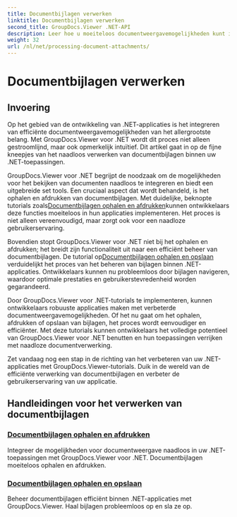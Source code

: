 ```yaml
---
title: Documentbijlagen verwerken
linktitle: Documentbijlagen verwerken
second_title: GroupDocs.Viewer .NET-API
description: Leer hoe u moeiteloos documentweergavemogelijkheden kunt integreren in uw .NET-toepassingen met behulp van GroupDocs.Viewer. Beheer documentbijlagen efficiënt.
weight: 32
url: /nl/net/processing-document-attachments/
--- 
```


# Documentbijlagen verwerken

## Invoering

Op het gebied van de ontwikkeling van .NET-applicaties is het integreren van efficiënte documentweergavemogelijkheden van het allergrootste belang. Met GroupDocs.Viewer voor .NET wordt dit proces niet alleen gestroomlijnd, maar ook opmerkelijk intuïtief. Dit artikel gaat in op de fijne kneepjes van het naadloos verwerken van documentbijlagen binnen uw .NET-toepassingen.

 GroupDocs.Viewer voor .NET begrijpt de noodzaak om de mogelijkheden voor het bekijken van documenten naadloos te integreren en biedt een uitgebreide set tools. Een cruciaal aspect dat wordt behandeld, is het ophalen en afdrukken van documentbijlagen. Met duidelijke, beknopte tutorials zoals[Documentbijlagen ophalen en afdrukken](./retrieve-and-print-attachments/)kunnen ontwikkelaars deze functies moeiteloos in hun applicaties implementeren. Het proces is niet alleen vereenvoudigd, maar zorgt ook voor een naadloze gebruikerservaring.

Bovendien stopt GroupDocs.Viewer voor .NET niet bij het ophalen en afdrukken; het breidt zijn functionaliteit uit naar een efficiënt beheer van documentbijlagen. De tutorial op[Documentbijlagen ophalen en opslaan](./retrieve-and-save-attachments/) verduidelijkt het proces van het beheren van bijlagen binnen .NET-applicaties. Ontwikkelaars kunnen nu probleemloos door bijlagen navigeren, waardoor optimale prestaties en gebruikerstevredenheid worden gegarandeerd.

Door GroupDocs.Viewer voor .NET-tutorials te implementeren, kunnen ontwikkelaars robuuste applicaties maken met verbeterde documentweergavemogelijkheden. Of het nu gaat om het ophalen, afdrukken of opslaan van bijlagen, het proces wordt eenvoudiger en efficiënter. Met deze tutorials kunnen ontwikkelaars het volledige potentieel van GroupDocs.Viewer voor .NET benutten en hun toepassingen verrijken met naadloze documentverwerking.

Zet vandaag nog een stap in de richting van het verbeteren van uw .NET-applicaties met GroupDocs.Viewer-tutorials. Duik in de wereld van de efficiënte verwerking van documentbijlagen en verbeter de gebruikerservaring van uw applicatie.

## Handleidingen voor het verwerken van documentbijlagen
### [Documentbijlagen ophalen en afdrukken](./retrieve-and-print-attachments/)
Integreer de mogelijkheden voor documentweergave naadloos in uw .NET-toepassingen met GroupDocs.Viewer voor .NET. Documentbijlagen moeiteloos ophalen en afdrukken.
### [Documentbijlagen ophalen en opslaan](./retrieve-and-save-attachments/)
Beheer documentbijlagen efficiënt binnen .NET-applicaties met GroupDocs.Viewer. Haal bijlagen probleemloos op en sla ze op.